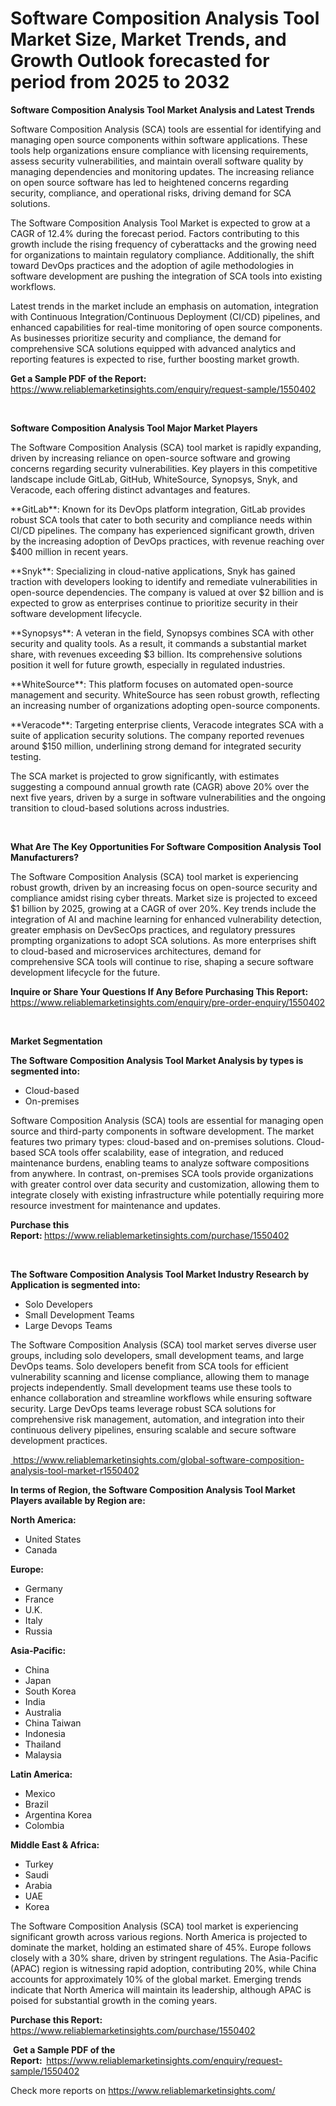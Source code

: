 <p><h1>Software Composition Analysis Tool Market Size, Market Trends, and Growth Outlook forecasted for period from 2025 to 2032</h1></p><p><strong>Software Composition Analysis Tool Market Analysis and Latest Trends</strong></p>
<p><p>Software Composition Analysis (SCA) tools are essential for identifying and managing open source components within software applications. These tools help organizations ensure compliance with licensing requirements, assess security vulnerabilities, and maintain overall software quality by managing dependencies and monitoring updates. The increasing reliance on open source software has led to heightened concerns regarding security, compliance, and operational risks, driving demand for SCA solutions.</p><p>The Software Composition Analysis Tool Market is expected to grow at a CAGR of 12.4% during the forecast period. Factors contributing to this growth include the rising frequency of cyberattacks and the growing need for organizations to maintain regulatory compliance. Additionally, the shift toward DevOps practices and the adoption of agile methodologies in software development are pushing the integration of SCA tools into existing workflows.</p><p>Latest trends in the market include an emphasis on automation, integration with Continuous Integration/Continuous Deployment (CI/CD) pipelines, and enhanced capabilities for real-time monitoring of open source components. As businesses prioritize security and compliance, the demand for comprehensive SCA solutions equipped with advanced analytics and reporting features is expected to rise, further boosting market growth.</p></p>
<p><strong>Get a Sample PDF of the Report:&nbsp;</strong> <a href="https://www.reliablemarketinsights.com/enquiry/request-sample/1550402?utm_campaign=3167&utm_medium=2&utm_source=Github&utm_content=ia&utm_term=09032025&utm_id=software-composition-analysis-tool">https://www.reliablemarketinsights.com/enquiry/request-sample/1550402</a></p>
<p>&nbsp;</p>
<p><strong>Software Composition Analysis Tool Major Market Players</strong></p>
<p><p>The Software Composition Analysis (SCA) tool market is rapidly expanding, driven by increasing reliance on open-source software and growing concerns regarding security vulnerabilities. Key players in this competitive landscape include GitLab, GitHub, WhiteSource, Synopsys, Snyk, and Veracode, each offering distinct advantages and features.</p><p>**GitLab**: Known for its DevOps platform integration, GitLab provides robust SCA tools that cater to both security and compliance needs within CI/CD pipelines. The company has experienced significant growth, driven by the increasing adoption of DevOps practices, with revenue reaching over $400 million in recent years.</p><p>**Snyk**: Specializing in cloud-native applications, Snyk has gained traction with developers looking to identify and remediate vulnerabilities in open-source dependencies. The company is valued at over $2 billion and is expected to grow as enterprises continue to prioritize security in their software development lifecycle.</p><p>**Synopsys**: A veteran in the field, Synopsys combines SCA with other security and quality tools. As a result, it commands a substantial market share, with revenues exceeding $3 billion. Its comprehensive solutions position it well for future growth, especially in regulated industries.</p><p>**WhiteSource**: This platform focuses on automated open-source management and security. WhiteSource has seen robust growth, reflecting an increasing number of organizations adopting open-source components. </p><p>**Veracode**: Targeting enterprise clients, Veracode integrates SCA with a suite of application security solutions. The company reported revenues around $150 million, underlining strong demand for integrated security testing.</p><p>The SCA market is projected to grow significantly, with estimates suggesting a compound annual growth rate (CAGR) above 20% over the next five years, driven by a surge in software vulnerabilities and the ongoing transition to cloud-based solutions across industries.</p></p>
<p>&nbsp;</p>
<p><strong>What Are The Key Opportunities For Software Composition Analysis Tool Manufacturers?</strong></p>
<p><p>The Software Composition Analysis (SCA) tool market is experiencing robust growth, driven by an increasing focus on open-source security and compliance amidst rising cyber threats. Market size is projected to exceed $1 billion by 2025, growing at a CAGR of over 20%. Key trends include the integration of AI and machine learning for enhanced vulnerability detection, greater emphasis on DevSecOps practices, and regulatory pressures prompting organizations to adopt SCA solutions. As more enterprises shift to cloud-based and microservices architectures, demand for comprehensive SCA tools will continue to rise, shaping a secure software development lifecycle for the future.</p></p>
<p><strong>Inquire or Share Your Questions If Any Before Purchasing This Report:</strong> <a href="https://www.reliablemarketinsights.com/enquiry/pre-order-enquiry/1550402?utm_campaign=3167&utm_medium=2&utm_source=Github&utm_content=ia&utm_term=09032025&utm_id=software-composition-analysis-tool">https://www.reliablemarketinsights.com/enquiry/pre-order-enquiry/1550402</a></p>
<p>&nbsp;</p>
<p><strong>Market Segmentation</strong></p>
<p><strong>The Software Composition Analysis Tool Market Analysis by types is segmented into:</strong></p>
<p><ul><li>Cloud-based</li><li>On-premises</li></ul></p>
<p><p>Software Composition Analysis (SCA) tools are essential for managing open source and third-party components in software development. The market features two primary types: cloud-based and on-premises solutions. Cloud-based SCA tools offer scalability, ease of integration, and reduced maintenance burdens, enabling teams to analyze software compositions from anywhere. In contrast, on-premises SCA tools provide organizations with greater control over data security and customization, allowing them to integrate closely with existing infrastructure while potentially requiring more resource investment for maintenance and updates.</p></p>
<p><strong>Purchase this Report:&nbsp;</strong><a href="https://www.reliablemarketinsights.com/purchase/1550402?utm_campaign=3167&utm_medium=2&utm_source=Github&utm_content=ia&utm_term=09032025&utm_id=software-composition-analysis-tool">https://www.reliablemarketinsights.com/purchase/1550402</a></p>
<p>&nbsp;</p>
<p><strong>The Software Composition Analysis Tool Market Industry Research by Application is segmented into:</strong></p>
<p><ul><li>Solo Developers</li><li>Small Development Teams</li><li>Large Devops Teams</li></ul></p>
<p><p>The Software Composition Analysis (SCA) tool market serves diverse user groups, including solo developers, small development teams, and large DevOps teams. Solo developers benefit from SCA tools for efficient vulnerability scanning and license compliance, allowing them to manage projects independently. Small development teams use these tools to enhance collaboration and streamline workflows while ensuring software security. Large DevOps teams leverage robust SCA solutions for comprehensive risk management, automation, and integration into their continuous delivery pipelines, ensuring scalable and secure software development practices.</p></p>
<p><a href="https://www.reliablemarketinsights.com/global-software-composition-analysis-tool-market-r1550402?utm_campaign=3167&utm_medium=2&utm_source=Github&utm_content=ia&utm_term=09032025&utm_id=software-composition-analysis-tool">&nbsp;https://www.reliablemarketinsights.com/global-software-composition-analysis-tool-market-r1550402</a></p>
<p><strong>In terms of Region, the Software Composition Analysis Tool Market Players available by Region are:</strong></p>
<p>
    <p> <strong> North America: </strong>
        <ul>
            <li>United States</li>
            <li>Canada</li>
        </ul>
        </p> 
    <p> <strong> Europe: </strong>
        <ul>
            <li>Germany</li>
            <li>France</li>
            <li>U.K.</li>
            <li>Italy</li>
            <li>Russia</li>
        </ul>
        </p> 
    <p> <strong> Asia-Pacific: </strong>
        <ul>
            <li>China</li>
            <li>Japan</li>
            <li>South Korea</li>
            <li>India</li>
            <li>Australia</li>
            <li>China Taiwan</li>
            <li>Indonesia</li>
            <li>Thailand</li>
            <li>Malaysia</li>
        </ul>
        </p> 
    <p> <strong> Latin America: </strong>
        <ul>
            <li>Mexico</li>
            <li>Brazil</li>
            <li>Argentina Korea</li>
            <li>Colombia</li>
        </ul>
        </p> 
    <p> <strong> Middle East & Africa: </strong>
        <ul>
            <li>Turkey</li>
            <li>Saudi</li>
            <li>Arabia</li>
            <li>UAE</li>
            <li>Korea</li>
        </ul>
    </p>
    </p>
<p><p>The Software Composition Analysis (SCA) tool market is experiencing significant growth across various regions. North America is projected to dominate the market, holding an estimated share of 45%. Europe follows closely with a 30% share, driven by stringent regulations. The Asia-Pacific (APAC) region is witnessing rapid adoption, contributing 20%, while China accounts for approximately 10% of the global market. Emerging trends indicate that North America will maintain its leadership, although APAC is poised for substantial growth in the coming years.</p></p>
<p><strong>Purchase this Report: </strong><a href="https://www.reliablemarketinsights.com/purchase/1550402?utm_campaign=3167&utm_medium=2&utm_source=Github&utm_content=ia&utm_term=09032025&utm_id=software-composition-analysis-tool">https://www.reliablemarketinsights.com/purchase/1550402</a></p>
<p>&nbsp;<strong>Get a Sample PDF of the Report:&nbsp;&nbsp;</strong><a href="https://www.reliablemarketinsights.com/enquiry/request-sample/1550402?utm_campaign=3167&utm_medium=2&utm_source=Github&utm_content=ia&utm_term=09032025&utm_id=software-composition-analysis-tool">https://www.reliablemarketinsights.com/enquiry/request-sample/1550402</a></p>
<p><strong></strong></p>
<p>Check more reports on <a href="https://www.reliablemarketinsights.com/?utm_campaign=3167&utm_medium=2&utm_source=Github&utm_content=ia&utm_term=09032025&utm_id=software-composition-analysis-tool">https://www.reliablemarketinsights.com/</a></p>